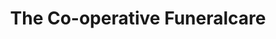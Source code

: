 ---
title: "The Co-operative Funeralcare"
url: /exeter/the-co-operative-funeralcare/
shop: Bestattungen
---
